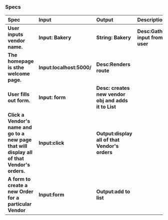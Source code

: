 ### Specs
| Spec | Input | Output | Description |
| :-------------     | :------------- | :------------- |:------------- |
| **User inputs vendor name.** | **Input: Bakery**   | **String: Bakery**  | **Desc:Gathers input from user** | 
| **The homepage is sthe welcome page.** | **Input:localhost:5000/**  | **Desc:Renders route** |
| **User fills out form.** | **Input: form**  | **Desc: creates new vendor obj and adds it to List** |
| **Click a Vendor's name and go to a new page that will display all of that Vendor's orders.** | **Input:click**  |     **Output:display all of that Vendor's orders**  | 
| **A form to create a new Order for a particular Vendor** | **Input:form**  | **Output:add to list** | 